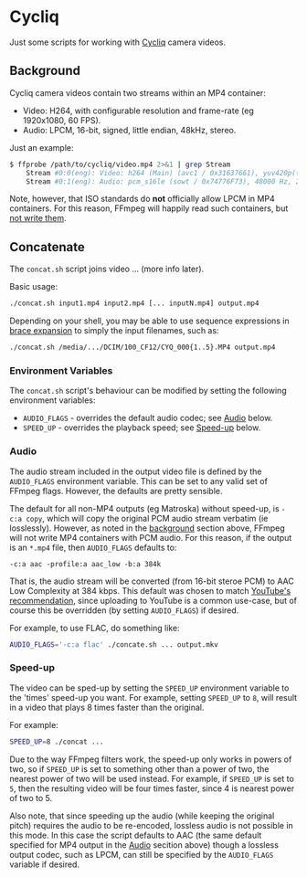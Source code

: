 # Cycliq

Just some scripts for working with [Cycliq] camera videos.

## Background

Cycliq camera videos contain two streams within an MP4 container:

* Video: H264, with configurable resolution and frame-rate (eg 1920x1080, 60 FPS).
* Audio: LPCM, 16-bit, signed, little endian, 48kHz, stereo.

Just an example:

```sh
$ ffprobe /path/to/cycliq/video.mp4 2>&1 | grep Stream
    Stream #0:0(eng): Video: h264 (Main) (avc1 / 0x31637661), yuv420p(tv, bt709), 1920x1080, 28204 kb/s, 59.94 fps, 59.94 tbr, 60k tbn, 119.88 tbc (default)
    Stream #0:1(eng): Audio: pcm_s16le (sowt / 0x74776F73), 48000 Hz, 2 channels, s16, 1536 kb/s (default)
```

Note, however, that ISO standards do **not** officially allow LPCM in MP4 containers.
For this reason, FFmpeg will happily read such containers, but [not write them][1].

## Concatenate

The `concat.sh` script joins video ... (more info later).

Basic usage:

```sh
./concat.sh input1.mp4 input2.mp4 [... inputN.mp4] output.mp4
```

Depending on your shell, you may be able to use sequence expressions in [brace
expansion][3] to simply the input filenames, such as:

```sh
./concat.sh /media/.../DCIM/100_CF12/CYQ_000{1..5}.MP4 output.mp4
```

### Environment Variables

The `concat.sh` script's behaviour can be modified by setting the following
environment variables:

* `AUDIO_FLAGS` - overrides the default audio codec; see [Audio](#Audio) below.
* `SPEED_UP` - overrides the playback speed; see [Speed-up](#Speed-up) below.

### Audio

The audio stream included in the output video file is defined by the `AUDIO_FLAGS` environment
variable. This can be set to any valid set of FFmpeg flags. However, the defaults are pretty
sensible.

The default for all non-MP4 outputs (eg Matroska) without speed-up, is `-c:a copy`, which
will copy the original PCM audio stream verbatim (ie losslessly). However, as noted in the
[background](#Background) section above, FFmpeg will not write MP4 containers with PCM
audio. For this reason, if the output is an `*.mp4` file, then `AUDIO_FLAGS` defaults to:

`-c:a aac -profile:a aac_low -b:a 384k`

That is, the audio stream will be converted (from 16-bit steroe PCM) to AAC Low Complexity
at 384 kbps. This default was chosen to match [YouTube's recommendation][2], since uploading
to YouTube is a common use-case, but of course this be overridden (by setting `AUDIO_FLAGS`)
if desired.

For example, to use FLAC, do something like:

```sh
AUDIO_FLAGS='-c:a flac' ./concate.sh ... output.mkv
```

### Speed-up

The video can be sped-up by setting the `SPEED_UP` environment variable to the 'times'
speed-up you want.  For example, setting `SPEED_UP` to `8`, will result in a video that
plays 8 times faster than the original.

For example:

```sh
SPEED_UP=8 ./concat ...
```

Due to the way FFmpeg filters work, the speed-up only works in powers of two, so if
`SPEED_UP` is set to something other than a power of two, the nearest power of two will
be used instead. For example, if `SPEED_UP` is set to `5`, then the resulting video will
be four times faster, since 4 is nearest power of two to 5.

Also note, that since speeding up the audio (while keeping the original pitch) requires
the audio to be re-encoded, lossless audio is not possible in this mode.  In this case the
script defaults to AAC (the same default specified for MP4 output in the [Audio](#Audio)
secition above) though a lossless output codec, such as LPCM, can still be specified
by the `AUDIO_FLAGS` variable if desired.


[1]: https://trac.ffmpeg.org/ticket/3818
[2]: https://support.google.com/youtube/answer/1722171?hl=en
[3]: https://www.gnu.org/software/bash/manual/html_node/Brace-Expansion.html#Brace-Expansion
[Cycliq]: https://cycliq.com/
